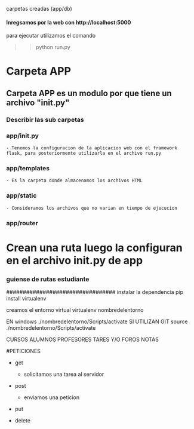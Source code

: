 carpetas creadas (app/db)


#### Inregsamos por la web con http://localhost:5000


para ejecutar utilizamos el comando
>> python run.py

# Carpeta APP
## Carpeta APP es un modulo por que tiene un archivo "__init__.py"
### Describir las sub carpetas
### app/__init__.py
    - Tenemos la configuracion de la aplicacion web con el framework flask, para posteriormente utilizarla en el archivo run.py
### app/templates
    - Es la carpeta donde almacenamos los archivos HTML
### app/static
    - Consideramos los archivos que no varian en tiempo de ejecucion
### app/router

# Crean una ruta luego la configuran en el archivo __init__.py de app
### guiense de rutas estudiante



#################################
instalar la dependencia
pip install virtualenv

creamos el entorno virtual
virtualenv nombredelentorno

EN windows
./nombredelentorno/Scripts/activate
SI UTILIZAN GIT
source ./nombredelentorno/Scripts/activate

CURSOS
ALUMNOS
PROFESORES
TARES Y/O FOROS
NOTAS


#PETICIONES
- get
    - solicitamos una tarea al servidor
- post
    - enviamos una peticion


- put
- delete
